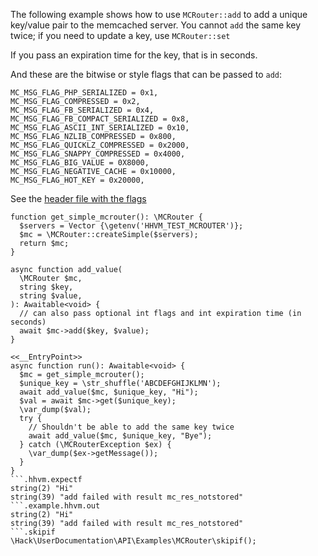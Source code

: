 The following example shows how to use `MCRouter::add` to add a unique key/value pair to the memcached server. You cannot `add` the same key twice; if you need to update a key, use `MCRouter::set`

If you pass an expiration time for the key, that is in seconds.

And these are the bitwise or style flags that can be passed to `add`:

```
MC_MSG_FLAG_PHP_SERIALIZED = 0x1,
MC_MSG_FLAG_COMPRESSED = 0x2,
MC_MSG_FLAG_FB_SERIALIZED = 0x4,
MC_MSG_FLAG_FB_COMPACT_SERIALIZED = 0x8,
MC_MSG_FLAG_ASCII_INT_SERIALIZED = 0x10,
MC_MSG_FLAG_NZLIB_COMPRESSED = 0x800,
MC_MSG_FLAG_QUICKLZ_COMPRESSED = 0x2000,
MC_MSG_FLAG_SNAPPY_COMPRESSED = 0x4000,
MC_MSG_FLAG_BIG_VALUE = 0X8000,
MC_MSG_FLAG_NEGATIVE_CACHE = 0x10000,
MC_MSG_FLAG_HOT_KEY = 0x20000,
```

See the [header file with the flags](https://github.com/facebook/mcrouter/blob/5f259ed47b52f86cad750d2343edf324e80cb397/mcrouter/lib/mc/msg.h)

```basic-usage.php
function get_simple_mcrouter(): \MCRouter {
  $servers = Vector {\getenv('HHVM_TEST_MCROUTER')};
  $mc = \MCRouter::createSimple($servers);
  return $mc;
}

async function add_value(
  \MCRouter $mc,
  string $key,
  string $value,
): Awaitable<void> {
  // can also pass optional int flags and int expiration time (in seconds)
  await $mc->add($key, $value);
}

<<__EntryPoint>>
async function run(): Awaitable<void> {
  $mc = get_simple_mcrouter();
  $unique_key = \str_shuffle('ABCDEFGHIJKLMN');
  await add_value($mc, $unique_key, "Hi");
  $val = await $mc->get($unique_key);
  \var_dump($val);
  try {
    // Shouldn't be able to add the same key twice
    await add_value($mc, $unique_key, "Bye");
  } catch (\MCRouterException $ex) {
    \var_dump($ex->getMessage());
  }
}
```.hhvm.expectf
string(2) "Hi"
string(39) "add failed with result mc_res_notstored"
```.example.hhvm.out
string(2) "Hi"
string(39) "add failed with result mc_res_notstored"
```.skipif
\Hack\UserDocumentation\API\Examples\MCRouter\skipif();
```
